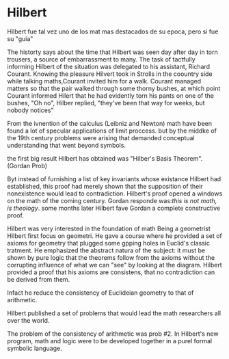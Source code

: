 # Hilbert

Hilbert fue tal vez uno de los mat mas destacados de su epoca, pero si
fue su "guia"

The historty says about the time that Hilbert was seen day after day
in torn trousers, a source of embarrassment to many. The task of
tactfully informing Hilbert of the situation was delegated to his
assistant, Richard Courant.  Knowing the pleasure Hilvert took in
Strolls in the coountry side while talking maths,Courant invited him
for a walk.  Courant managed matters so that the pair walked through
some thorny bushes, at which point Courant informed Hilert that he had
evidently torn his pants on one of the bushes, "Oh no", Hilber
replied, "they've been that way for weeks, but nobody notices"

From the ivnention of the calculus (Leibniz and Newton) math have been
found a lot of specular applications of limit proccess. but by the
middke of the 19th century problems were arising that demanded
conceptual understanding that went beyond symbols.

the first big result Hilbert has obtained was "Hilber's Basis
Theorem". (Gordan Prob)

Byt instead of furnishing a list of key invariants whose existance
Hilbert had established, this proof had merely shown that the
supposition of their nonexistence would lead to contradiction.
Hilbert's proof opened a windows on the math of the coming century.
Gordan responde was:*this is not math, is theology*. some months later
Hilbert fave Gordan a complete constructive proof.

Hilbert was very interested in the foundation of math Being a
geometrist Hilbert first focus on geometri. He gave a course where he
provided a set of axioms for geometry that plugged some gpping holes
in Euclid's classic tratment. He emphasized the abstract natura of the
subject: it must be shown by pure logic that the theorems follow from
the axioms without the corrupting influence of what we can "see" by
looking at the diagram. Hilbert provided a proof that his axioms are
consistens, that no contradiction can be derived from them.

Infact he reduce the consistency of Euclideian geometry to that of
arithmetic.

Hilbert published a set of problems that would lead the math
researchers all over the world.

The problem of the consistency of arithmetic was prob #2. In Hilbert's
new program, math and logic were to be developed together in a purel
formal symbolic language.
